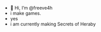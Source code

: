 - 👋 Hi, I’m @freeve4h
- i make games.
- yes
- i am currently making Secrets of Heraby

<!---
freeve4h/freeve4h is a ✨ special ✨ repository because its `README.md` (this file) appears on your GitHub profile.
You can click the Preview link to take a look at your changes.
--->
